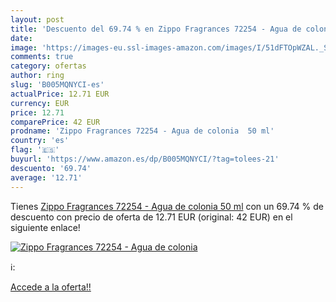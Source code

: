 ```yaml
---
layout: post
title: 'Descuento del 69.74 % en Zippo Fragrances 72254 - Agua de colonia'
date: 
image: 'https://images-eu.ssl-images-amazon.com/images/I/51dFTOpWZAL._SL200_.jpg'
comments: true
category: ofertas
author: ring
slug: 'B005MQNYCI-es'
actualPrice: 12.71 EUR
currency: EUR
price: 12.71
comparePrice: 42 EUR
prodname: 'Zippo Fragrances 72254 - Agua de colonia  50 ml'
country: 'es'
flag: '🇪🇸'
buyurl: 'https://www.amazon.es/dp/B005MQNYCI/?tag=tolees-21'
descuento: '69.74'
average: '12.71'
---
```


Tienes [Zippo Fragrances 72254 - Agua de colonia  50 ml](https://www.amazon.es/dp/B005MQNYCI/?tag=tolees-21) con un 69.74 % de descuento con precio de oferta de 12.71 EUR (original: 42 EUR) en el siguiente enlace!

[![Zippo Fragrances 72254 - Agua de colonia](https://images-eu.ssl-images-amazon.com/images/I/51dFTOpWZAL._SL200_.jpg)](https://www.amazon.es/dp/B005MQNYCI/?tag=tolees-21)

ℹ️:


[Accede a la oferta!!](https://www.amazon.es/dp/B005MQNYCI/?tag=tolees-21)
